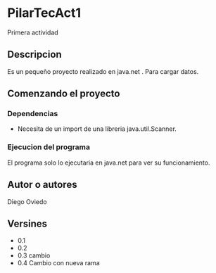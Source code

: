 
# PilarTecAct1
Primera actividad

## Descripcion

Es un pequeño proyecto realizado en java.net . Para cargar datos.  

## Comenzando el proyecto

### Dependencias

- Necesita de un import de una libreria java.util.Scanner.

### Ejecucion del programa

El programa solo lo ejecutaria en java.net para ver su funcionamiento.

## Autor o autores

Diego Oviedo

## Versines
	
- 0.1
- 0.2
- 0.3 cambio
- 0.4 Cambio con nueva rama
